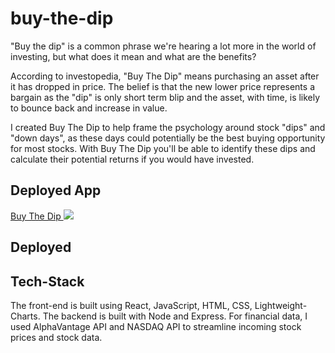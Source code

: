 # buy-the-dip

"Buy the dip" is a common phrase we're hearing a lot more in the world of investing, but what does it mean and what are the benefits?

According to investopedia, "Buy The Dip" means purchasing an asset after it has dropped in price. The belief is that the new lower price represents 
a bargain as the "dip" is only short term blip and the asset, with time, is likely to bounce back and increase in value.

I created Buy The Dip to help frame the psychology around stock "dips" and "down days", as these days could potentially be the best buying opportunity
for most stocks. With Buy The Dip you'll be able to identify these dips and calculate their potential returns if you would have invested.

## Deployed App

<a href="https://buy-the-dip.herokuapp.com/"> Buy The Dip </a>
<img src='https://payuppal-bucket.s3.amazonaws.com/Pic+3.png' />


## Deployed 
                                           
## Tech-Stack
The front-end is built using React, JavaScript, HTML, CSS, Lightweight-Charts. The backend is built with Node and Express. For financial data, I used AlphaVantage 
API and NASDAQ API to streamline incoming stock prices and stock data.

